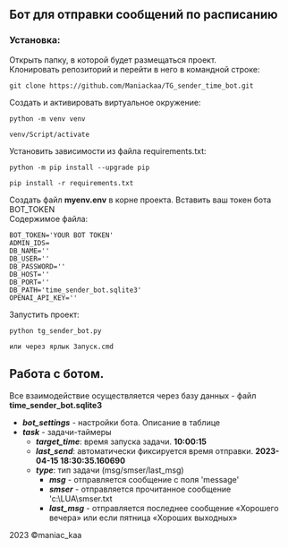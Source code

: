## Бот для отправки сообщений по расписанию

### Установка:
Открыть папку, в которой будет размещаться проект.<br>
Клонировать репозиторий и перейти в него в командной строке:

```
git clone https://github.com/Maniackaa/TG_sender_time_bot.git
```


Cоздать и активировать виртуальное окружение:

```
python -m venv venv
```

```
venv/Script/activate
```

Установить зависимости из файла requirements.txt:

```
python -m pip install --upgrade pip
```

```
pip install -r requirements.txt
```

Создать файл **myenv.env** в корне проекта. Вставить ваш токен бота BOT_TOKEN <br>
Содержимое файла:
```
BOT_TOKEN='YOUR BOT TOKEN'
ADMIN_IDS=
DB_NAME=''
DB_USER=''
DB_PASSWORD=''
DB_HOST=''
DB_PORT=''
DB_PATH='time_sender_bot.sqlite3'
OPENAI_API_KEY=''
```


Запустить проект:

```
python tg_sender_bot.py

или через ярлык Запуск.cmd
```

## Работа с ботом.
Все взаимодействие осуществляется через базу данных - файл __time_sender_bot.sqlite3__

* ***bot_settings*** - настройки бота. Описание в таблице
* ***task***   - задачи-таймеры
  * ***target_time***: время запуска задачи. __10:00:15__
  * ***last_send***: автоматически фиксируется время отправки. __2023-04-15 18:30:35.160690__
  * ***type***: тип задачи (msg/smser/last_msg)
    * ***msg*** - отправляется сообщение с поля 'message'
    * ***smser*** - отправляется прочитанное сообщение 'с:\LUA\smser.txt
    * ***last_msg*** - отправляется последнее сообщение «Хорошего вечера» или если пятница «Хороших выходных» 

2023 ©️maniac_kaa

